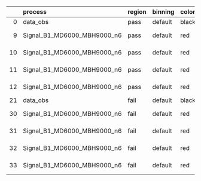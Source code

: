 |    | process                     | region   | binning   | color   | process_type   |   scale | variation   | source_filename                                                      | source_histname    | alias                       | title     |   combine_idx |     lnN |   shapes | syst_type   | direction   | variation_alias   |
|---:|:----------------------------|:---------|:----------|:--------|:---------------|--------:|:------------|:---------------------------------------------------------------------|:-------------------|:----------------------------|:----------|--------------:|--------:|---------:|:------------|:------------|:------------------|
|  0 | data_obs                    | pass     | default   | black   | DATA           |       1 | nominal     | ./histograms_for_2DAlphabet_v18//BH_Data.root                        | hpass              | Data                        | Data      |           nan | nan     |      nan | nan         | nan         | nan               |
|  9 | Signal_B1_MD6000_MBH9000_n6 | pass     | default   | red     | SIGNAL         |       1 | lumi        | ./histograms_for_2DAlphabet_v18//BH_Signal_B1_MD6000_MBH9000_n6.root | hpass              | Signal_B1_MD6000_MBH9000_n6 | BH signal |           nan |   1.016 |      nan | lnN         | nan         | nan               |
| 10 | Signal_B1_MD6000_MBH9000_n6 | pass     | default   | red     | SIGNAL         |       1 | SVM         | ./histograms_for_2DAlphabet_v18//BH_Signal_B1_MD6000_MBH9000_n6.root | hpass_SVMsyst_up   | Signal_B1_MD6000_MBH9000_n6 | BH signal |           nan | nan     |        1 | shapes      | Up          | SVMsyst           |
| 11 | Signal_B1_MD6000_MBH9000_n6 | pass     | default   | red     | SIGNAL         |       1 | SVM         | ./histograms_for_2DAlphabet_v18//BH_Signal_B1_MD6000_MBH9000_n6.root | hpass_SVMsyst_down | Signal_B1_MD6000_MBH9000_n6 | BH signal |           nan | nan     |        1 | shapes      | Down        | SVMsyst           |
| 12 | Signal_B1_MD6000_MBH9000_n6 | pass     | default   | red     | SIGNAL         |       1 | nominal     | ./histograms_for_2DAlphabet_v18//BH_Signal_B1_MD6000_MBH9000_n6.root | hpass              | Signal_B1_MD6000_MBH9000_n6 | BH signal |           nan | nan     |      nan | nan         | nan         | nan               |
| 21 | data_obs                    | fail     | default   | black   | DATA           |       1 | nominal     | ./histograms_for_2DAlphabet_v18//BH_Data.root                        | hfail              | Data                        | Data      |           nan | nan     |      nan | nan         | nan         | nan               |
| 30 | Signal_B1_MD6000_MBH9000_n6 | fail     | default   | red     | SIGNAL         |       1 | lumi        | ./histograms_for_2DAlphabet_v18//BH_Signal_B1_MD6000_MBH9000_n6.root | hfail              | Signal_B1_MD6000_MBH9000_n6 | BH signal |           nan |   1.016 |      nan | lnN         | nan         | nan               |
| 31 | Signal_B1_MD6000_MBH9000_n6 | fail     | default   | red     | SIGNAL         |       1 | SVM         | ./histograms_for_2DAlphabet_v18//BH_Signal_B1_MD6000_MBH9000_n6.root | hfail_SVMsyst_up   | Signal_B1_MD6000_MBH9000_n6 | BH signal |           nan | nan     |        1 | shapes      | Up          | SVMsyst           |
| 32 | Signal_B1_MD6000_MBH9000_n6 | fail     | default   | red     | SIGNAL         |       1 | SVM         | ./histograms_for_2DAlphabet_v18//BH_Signal_B1_MD6000_MBH9000_n6.root | hfail_SVMsyst_down | Signal_B1_MD6000_MBH9000_n6 | BH signal |           nan | nan     |        1 | shapes      | Down        | SVMsyst           |
| 33 | Signal_B1_MD6000_MBH9000_n6 | fail     | default   | red     | SIGNAL         |       1 | nominal     | ./histograms_for_2DAlphabet_v18//BH_Signal_B1_MD6000_MBH9000_n6.root | hfail              | Signal_B1_MD6000_MBH9000_n6 | BH signal |           nan | nan     |      nan | nan         | nan         | nan               |